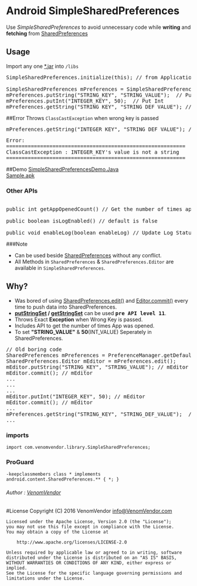 # Android SimpleSharedPreferences
Use *SimpleSharedPreferences* to avoid unnecessary code while **writing** and **fetching** from [SharedPreferences][1]

## Usage
Import any one [*.jar][7] into `/libs`
<pre>SimpleSharedPreferences.initialize(this); // from Application.

SimpleSharedPreferences mPreferences = SimpleSharedPreferences.getInstance();
mPreferences.putString("STRING_KEY", "STRING_VALUE");  // Put String
mPreferences.putInt("INTEGER_KEY", 50);  // Put Int
mPreferences.getString("STRING_KEY", "STRING_DEF_VALUE"); // Get String
</pre>

##Error
Throws `ClassCastException` when wrong key is passed
<pre>mPreferences.getString("INTEGER_KEY", "STRING_DEF_VALUE"); // Get String with Integer Key</pre>
<pre>
Error:
==========================================================
ClassCastException : INTEGER_KEY's value is not a string
========================================================== 
</pre>

##Demo
[SimpleSharedPreferencesDemo.Java][9] <br>
[Sample.apk][10]

### Other APIs
<pre>

public int getAppOpenedCount() // Get the number of times app opened

public boolean isLogEnabled() // default is false

public void enableLog(boolean enableLog) // Update Log Status
</pre>

###Note
 - Can be used beside [SharedPreferences][6] without any conflict.
 - All Methods in `SharedPreferences` & `SharedPreferences.Editor` are available in `SimpleSharedPreferences`.

## Why?
 - Was bored of using  [SharedPreferences.edit()][2] and [Editor.commit()][3] every time to push data into SharedPreferences.
 - **[putStringSet][4] /  [getStringSet][5]** can be used <kbd>**pre API level 11**</kbd>.
 - Throws Exact **Exception** when Wrong Key is passed.
 - Includes API to get the number of times App was opened.
 - To set **"STRING_VALUE"** & **50**(INT_VALUE) Seperately in SharedPreferences.
<pre>// Old boring code
SharedPreferences mPreferences = PreferenceManager.getDefaultSharedPreferences(getApplicationContext());
SharedPreferences.Editor mEditor = mPreferences.edit();
mEditor.putString("STRING_KEY", "STRING_VALUE"); // mEditor
mEditor.commit(); // mEditor
...
...
...
mEditor.putInt("INTEGER_KEY", 50); // mEditor
mEditor.commit(); // mEditor
...
mPreferences.getString("STRING_KEY", "STRING_DEF_VALUE");  // mPreferences
...
</pre>


### imports
	import com.venomvendor.library.SimpleSharedPreferences;

### ProGuard
	-keepclassmembers class * implements android.content.SharedPreferences.** { *; }

###### Author : [VenomVendor](https://www.google.com/#newwindow=1&q=VenomVendor "Find me on Google")

#License
	Copyright (C) 2016 VenomVendor <info@VenomVendor.com>

	Licensed under the Apache License, Version 2.0 (the "License");
	you may not use this file except in compliance with the License.
	You may obtain a copy of the License at

		http://www.apache.org/licenses/LICENSE-2.0

	Unless required by applicable law or agreed to in writing, software
	distributed under the License is distributed on an "AS IS" BASIS,
	WITHOUT WARRANTIES OR CONDITIONS OF ANY KIND, either express or implied.
	See the License for the specific language governing permissions and
	limitations under the License.
	
 [1]: http://developer.android.com/reference/android/content/SharedPreferences.html "SharedPreferences"
 [2]: http://developer.android.com/reference/android/content/SharedPreferences.html#edit%28%29
 [3]: http://developer.android.com/reference/android/content/SharedPreferences.Editor.html#commit%28%29
 [4]: http://developer.android.com/reference/android/content/SharedPreferences.Editor.html#putStringSet%28java.lang.String,%20java.util.Set%3Cjava.lang.String%3E%29 "Added in API level 11"
 [5]: http://developer.android.com/reference/android/content/SharedPreferences.html#getStringSet%28java.lang.String,%20java.util.Set%3Cjava.lang.String%3E%29 "Added in API level 11"
 [6]: http://developer.android.com/training/basics/data-storage/shared-preferences.html#WriteSharedPreference "Using Shared Preferences"
 [7]: https://github.com/VenomVendor/SimpleSharedPreferences/releases/latest
 [9]: https://github.com/VenomVendor/SimpleSharedPreferences/blob/master/sample/src/main/java/com/venomvendor/sample/simplesharedpreferences/SimpleSharedPreferencesDemo.java#L48 "Sample for SimpleSharedPreferences of all available methods"
 [10]: https://github.com/VenomVendor/SimpleSharedPreferences/releases/latest "Install for usage reference"
